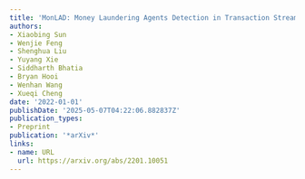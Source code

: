 ```yaml
---
title: 'MonLAD: Money Laundering Agents Detection in Transaction Streams'
authors:
- Xiaobing Sun
- Wenjie Feng
- Shenghua Liu
- Yuyang Xie
- Siddharth Bhatia
- Bryan Hooi
- Wenhan Wang
- Xueqi Cheng
date: '2022-01-01'
publishDate: '2025-05-07T04:22:06.882837Z'
publication_types:
- Preprint
publication: '*arXiv*'
links:
- name: URL
  url: https://arxiv.org/abs/2201.10051
---
```

